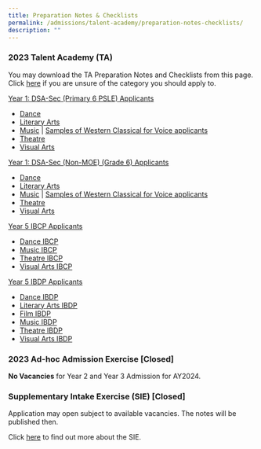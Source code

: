 ```yaml
---
title: Preparation Notes & Checklists
permalink: /admissions/talent-academy/preparation-notes-checklists/
description: ""
---
```

### 2023 Talent Academy (TA)

You may download the TA Preparation Notes and Checklists from this page. Click&nbsp;[here](/admissions/talent-academy)&nbsp;if you are unsure of the category you should apply to.

<u>Year 1: DSA-Sec (Primary 6 PSLE) Applicants</u>

*   [Dance](/files/ta23-dance-dsa-sec-(psle-applicants).pdf)
*   [Literary Arts](/files/ta23-literary-arts-dsa-sec-(psle-applicants).pdf)
*   [Music](/files/ta23-music-dsa-sec-(psle-applicants).pdf) | [Samples of Western Classical for Voice applicants](/files/ta-voice---samples-of-western-classical-pieces.pdf)
*   [Theatre](/files/ta23-theatre-dsa-sec-(psle-applicants).pdf)
*   [Visual Arts](/files/ta23-visual-arts-dsa-sec-(psle-applicants).pdf)

<u>Year 1: DSA-Sec (Non-MOE) (Grade 6) Applicants</u>

*   [Dance](/files/ta23-dance-dsa-sec-nonmoe-(grade-6-applicants).pdf)
*   [Literary Arts](/files/ta23-literary-arts-dsa-sec-nonmoe-(grade-6-applicants).pdf)
*   [Music](/files/ta23-music-dsa-sec-nonmoe-(grade-6-applicants).pdf)&nbsp;|&nbsp;[Samples of Western Classical for Voice applicants](/files/ta-voice---samples-of-western-classical-pieces.pdf)
*   [Theatre](/files/ta23-theatre-dsa-sec-nonmoe-(grade-6-applicants).pdf)
*   [Visual Arts](/files/ta23-visual-arts-dsa-sec-nonmoe-(grade-6-applicants).pdf)

<u>Year 5 IBCP Applicants</u>

*   [Dance IBCP](/files/ta23-dance-year-5-ibcp.pdf)
*   [Music IBCP](/files/ta23-music-year-5-ibcp.pdf)
*   [Theatre IBCP](/files/ta23-theatre-year-5-ibcp.pdf)
*   [Visual Arts IBCP](/files/ta23-visual-arts-year-5-ibcp.pdf)

<u>Year 5 IBDP Applicants</u>

*   [Dance IBDP](/files/ta23-dance-year-5-ibdp.pdf)
*   [Literary Arts IBDP](/files/ta23-literary-arts-year-5-ibdp.pdf)
*   [Film IBDP](/files/ta23-film-year-5-ibdp.pdf)
*   [Music IBDP](/files/ta23-music-year-5-ibdp.pdf)
*   [Theatre IBDP](/files/ta23-theatre-year-5-ibdp.pdf)
*   [Visual Arts IBDP](/files/ta23-visual-arts-year-5-ibdp.pdf)

### 2023 Ad-hoc Admission Exercise [Closed]
**No Vacancies** for Year 2 and Year 3 Admission for AY2024.

### Supplementary Intake Exercise (SIE)&nbsp;\[Closed\]
Application may open subject to available vacancies. The notes will be published then.  
  
Click&nbsp;[here](/admissions/talent-academy/sie)&nbsp;to find out more about the SIE.



